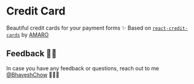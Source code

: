# Credit Card

Beautiful credit cards for your payment forms ✨
Based on [`react-credit-cards`](https://github.com/amarofashion/react-credit-cards) by [AMARO](https://twitter.com/amaro) 
 
## Feedback 👋🏼

In case you have any feedback or questions, reach out to me [@BhaveshChow](https://twitter.com/BhaveshChow) 🙋🏻‍♂️